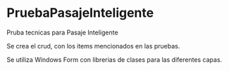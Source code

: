 # PruebaPasajeInteligente

Pruba tecnicas para Pasaje Inteligente

Se crea el crud, con los items mencionados en las pruebas.

Se utiliza Windows Form con librerias de clases para las diferentes capas.
